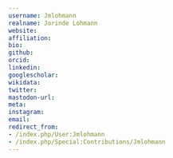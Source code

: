 ```yaml
---
username: Jmlohmann
realname: Jorinde Lohmann
website: 
affiliation: 
bio: 
github: 
orcid: 
linkedin: 
googlescholar: 
wikidata: 
twitter: 
mastodon-url: 
meta:
instagram:
email:
redirect_from:
- /index.php/User:Jmlohmann
- /index.php/Special:Contributions/Jmlohmann
---
```


